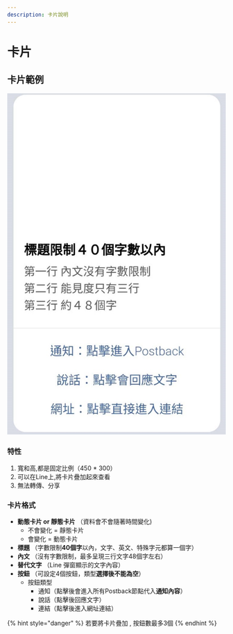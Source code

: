 ```yaml
---
description: 卡片說明
---
```


# 卡片

## 卡片範例

![Line &#x5448;&#x73FE;&#x7684;&#x5361;&#x7247;&#x7BC4;&#x4F8B;](../../.gitbook/assets/1102774.jpg)

### 特性

1. 寬和高,都是固定比例（450 \* 300）
2. 可以在Line上,將卡片疊加起來查看
3. 無法轉傳、分享

### 卡片格式

* **動態卡片 or 靜態卡片** （資料會不會隨著時間變化\)
  * 不會變化 = 靜態卡片
  * 會變化 = 動態卡片
* **標題** （字數限制**40個字**以內，文字、英文、特殊字元都算一個字）
* **內文** （沒有字數限制，最多呈現三行文字48個字左右）
* **替代文字** （Line 彈窗顯示的文字內容）
* **按鈕** （可設定4個按鈕，類型**選擇後不能為空**）
  * 按鈕類型
    * 通知（點擊後會進入所有Postback節點代入**通知內容**）
    * 說話（點擊後回應文字）
    * 連結（點擊後進入網址連結）

{% hint style="danger" %}
若要將卡片疊加 , 按鈕數最多3個
{% endhint %}

